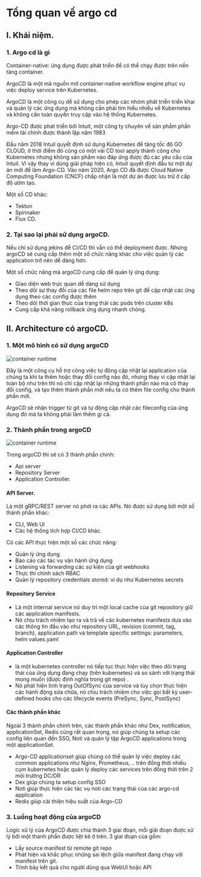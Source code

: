 # Tổng quan về argo cd 
## I. Khái niệm. 
### 1. Argo cd là gì
Container-native: ứng dụng được phát triển để có thể chạy được trên nền tảng container.

ArgoCD là một mã nguồn mở container-native workflow engine phục vụ việc deploy service trên Kubernetes.

ArgoCD là một công cụ dễ sử dụng cho phép các nhóm phát triển triển khai và quản lý các ứng dụng mà không cần phải tìm hiểu nhiều về Kubernetes và không cần toàn quyền truy cập vào hệ thống Kubernetes.

Argo-CD được phát triển bởi Intuit, một công ty chuyên về sản phẩm phần mềm tài chính được thành lập năm 1983

Đầu năm 2018 Intuil quyết định sử dụng Kubernetes để tăng tốc độ GO CLOUD, ở thời điểm đó cũng có một vài CD tool apply thành công cho Kubernetes nhưng không sản phẩm nào đáp ứng được đủ các yêu cầu của Intuil. Vì vậy thay vì dùng giải pháp hiện có, Intuit quyết định đầu tư một dự án mới để làm Argo-CD. Vào năm 2020, Argo CD đã được Cloud Native Computing Foundation (CNCF) chấp nhận là một dự án được lưu trữ ở cấp độ ươm tạo.

Một số CD khác:
- Tekton 
- Spinnaker
- Flux CD. 

### 2. Tại sao lại phải sử dụng argoCD.
Nếu chỉ sử dụng jekins để CI/CD thì vẫn có thể deployment được. Nhưng argoCD sẽ cung cấp thêm một số chức năng khác cho việc quản lý các application trở nên dễ dàng hơn.

Một số chức năng mà argoCD cung cấp để quản lý ứng dụng:
- Giao diện web trực quan dễ dàng sử dụng
- Theo dõi sự thay đổi của các file helm repo trên git để cập nhật các ứng dụng theo các config được thêm 
- Theo dõi thời gian thực của trạng thái các pods trên cluster k8s
- Cung cấp khả năng rollback ứng dụng nhanh chóng.

## II. Architecture có argoCD.
### 1. Một mô hình có sử dụng argoCD

![container runtime](https://github.com/Duc-NA/BaseProject/blob/main/Document/Document_Images/CI:CD/01_Architeture_with_argoCD.png)

Đây là một công cụ hỗ trợ công việc tự động cập nhật lại application của chúng ta khi ta thêm hoặc thay đổi config nào đó, nhưng thay vì cập nhật lại toàn bộ như trên thì nó chỉ cập nhật lại những thành phần nào mà có thay đổi config, và tạo thêm thành phần mới nếu ta có thêm file config cho thành phần mới.

ArgoCD sẽ nhận trigger từ git và tự động cập nhật các fileconfig của ứng dụng đó mà ta không phải làm thêm gì cả. 


### 2. Thành phần trong argoCD

![container runtime](https://github.com/Duc-NA/BaseProject/blob/main/Document/Document_Images/CI:CD/02_partice_argocd.png)

Trong argoCD thì sẽ có 3 thành phần chính:
- Api server
- Repository Server
- Application Controller.

#### API Server. 
Là một gRPC/REST server nó phơi ra các APIs. Nó được sử dụng bởi một số thành phần khác:
- CLI, Web UI
- Các hệ thống tích hợp CI/CD khác. 

Có các API thực hiện một số các chức năng:
- Quản lý ứng dụng
- Báo cáo các tác vụ vận hành ứng dụng 
- Listening và forwarding các sự kiện của git webhooks 
- Thực thi chính sách RBAC
- Quản lý repository credentials stored: ví dụ như  Kubernetes secrets

#### Repository Service
- Là một internal service nó duy trì một local cache của git repository giữ các application manifests.
- Nó chịu trách nhiệm tạo ra và trả về các kubernetes manifests dựa vào các thông tin đầu vào như repository URL, revision (commit, tag, branch), application path và template specific settings: parameters, helm values.yaml


#### Application Controller
- là một kubernetes controller nó tiếp tục thực hiện việc theo dõi trạng thái của ứng dụng đang chạy (trên kubernetes) và so sánh với trạng thái mong muốn (được định nghĩa trong git repo) . 
- Nó phát hiện tình trạng OutOfSync của service và tùy chọn thực hiện các hành động sửa chữa, nó chịu trách nhiệm cho việc gọi bất kỳ user-defined hooks cho các lifecycle events (PreSync, Sync, PostSync)

#### Các thành phần khác
Ngoài 3 thành phần chính trên, các thành phần khác như Dex, notification, applicationSet, Redis cũng rất quan trọng, nó giúp chúng ta setup các config liên quan đến SSO, Noti và quản lý tập ArgoCD applications trong một applicationSet.

- Argo-CD applicationset giúp chúng có thể quản lý việc deploy các common applications như Nginx, Prometheus, .. trên đồng thời nhiều cụm kubernetes hoặc quản lý deploy các services trên đồng thời trên 2 môi trường DC/DR
- Dex giúp chúng ta setup config SSO
- Noti giúp thực hiện các tác vụ noti các trạng thài của các argo-cd application
- Redis giúp cài thiện hiệu suất của Argo-CD

### 3. Luồng hoạt động của argoCD
Logic xử lý của ArgoCD được chia thành 3 giai đoạn, mỗi giải đoạn được xử lý bởi một thành phần được liệt kê ở trên. 3 giai đoạn của gồm:
- Lấy source manifest từ remote git repo
- Phát hiện và khắc phục những sai lệch giữa manifest đang chạy với manifest trên git.
- Trình bày kết quả cho người dùng qua WebUI hoặc API